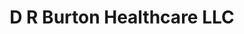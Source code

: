 ---
title: "D R Burton Healthcare LLC"
url: /farmville/d-r-burton-healthcare-llc/
shop: Sanitätshaus
---